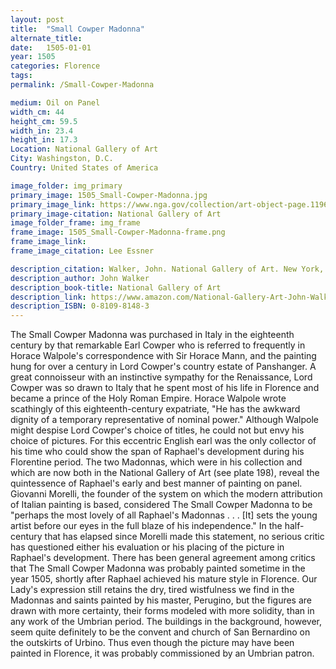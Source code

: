 ```yaml
---
layout: post
title:  "Small Cowper Madonna"
alternate_title:
date:   1505-01-01
year: 1505
categories: Florence
tags:
permalink: /Small-Cowper-Madonna

medium: Oil on Panel
width_cm: 44
height_cm: 59.5
width_in: 23.4
height_in: 17.3
Location: National Gallery of Art
City: Washingston, D.C.
Country: United States of America

image_folder: img_primary
primary_image: 1505_Small-Cowper-Madonna.jpg
primary_image_link: https://www.nga.gov/collection/art-object-page.1196.html
primary_image-citation: National Gallery of Art
image_folder_frame: img_frame
frame_image: 1505_Small-Cowper-Madonna-frame.png
frame_image_link:
frame_image_citation: Lee Essner

description_citation: Walker, John. National Gallery of Art. New York, Harry N. Abrams, Inc., 1995. Print. p174
description_author: John Walker
description_book-title: National Gallery of Art
description_link: https://www.amazon.com/National-Gallery-Art-John-Walker/dp/0810981483/ref=sr_1_1?ie=UTF8&qid=1538367982&sr=8-1&keywords=0810981483
description_ISBN: 0-8109-8148-3
---
```


The Small Cowper Madonna was purchased in Italy in the eighteenth century by that remarkable Earl Cowper who is referred to frequently in Horace Walpole's correspondence with Sir Horace Mann, and the painting hung for over a century in Lord Cowper's country estate of Panshanger. A great connoisseur with an instinc­tive sympathy for the Renaissance, Lord Cowper was so drawn to Italy that he spent most of his life in Florence and became a prince of the Holy Roman Empire. Horace Walpole wrote scathingly of this eighteenth-century expatriate, "He has the awkward dignity of a temporary representative of nominal power."
Although Walpole might despise Lord Cowper's choice of titles, he could not but envy his choice of pictures. For this eccentric English earl was the only collector of his time who could show the span of Raphael's development during his Florentine period. The two Madonnas, which were in his collection and which are now both in the National Gallery of Art (see plate 198), reveal the quintessence of Raphael's ear­ly and best manner of painting on panel. Giovanni Morelli, the founder of the sys­tem on which the modern attribution of Italian painting is based, considered The Small Cowper Madonna to be "perhaps the most lovely of all Raphael's Ma­donnas . . . [It] sets the young artist before our eyes in the full blaze of his inde­pendence." In the half-century that has elapsed since Morelli made this statement, no serious critic has questioned either his evaluation or his placing of the picture in Raphael's development. There has been general agreement among critics that The Small Cowper Madonna was probably painted sometime in the year 1505, shortly after Raphael achieved his mature style in Florence. Our Lady's expression still re­tains the dry, tired wistfulness we find in the Madonnas and saints painted by his master, Perugino, but the figures are drawn with more certainty, their forms mod­eled with more solidity, than in any work of the Umbrian period. The buildings in the background, however, seem quite definitely to be the convent and church of San Bernardino on the outskirts of Urbino. Thus even though the picture may have been painted in Florence, it was probably commissioned by an Umbrian patron.
